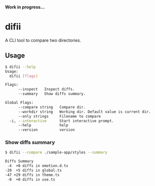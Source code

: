 **Work in progress...**
# difii
A CLI tool to compare two directories.  

## Usage
```bash
$ difii --help
Usage:
  difii [flags]

Flags:
      --inspect   Inspect diffs.
      --summary   Show diffs summary.

Global Flags:
      --compare string   Compare dir.
      --workdir string   Working dir. Default value is current dir.
      --only strings     Filename to compare
  -i, --interactive      Start interactive prompt.
      --help             help
      --version          version
```

### Show diffs summary
```bash
$ difii --compare ./sample-app/styles --summary

Diffs Summary
 -4  +0 diffs in emotion.d.ts
-20  +5 diffs in global.ts
-47 +29 diffs in theme.ts
 -0  +0 diffs in use.ts
```
